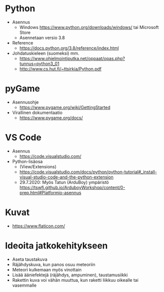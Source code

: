 Python
======
* Asennus
   * Windows https://www.python.org/downloads/windows/ tai Microsoft Store
   * Asennetaan versio 3.8
* Reference
  * https://docs.python.org/3.8/reference/index.html
* Johdatuskieleen (suomeksi) mm.
  * https://www.ohjelmointiputka.net/oppaat/opas.php?tunnus=python3_01
  * http://www.cs.hut.fi/~ttsirkia/Python.pdf

pyGame
======
* Asennusohje
  * https://www.pygame.org/wiki/GettingStarted
* Virallinen dokumentaatio
  * https://www.pygame.org/docs/

VS Code
=======
* Asennus 
  * https://code.visualstudio.com/
* Python-lisäosa
  * (View/Extensions)
  * https://code.visualstudio.com/docs/python/python-tutorial#_install-visual-studio-code-and-the-python-extension
  * 29.7.2020: Myös Tatun (ArduBoy) ympäristö https://tswfi.github.io/ArduboyWorkshop/content/0-prep.html#Platformio-asennus

Kuvat
=====
* https://www.flaticon.com/

Ideoita jatkokehitykseen
========================
- Aseta taustakuva
- Räjähdyskuva, kun panos osuu meteoriin
- Meteori kulkemaan myös vinottain
- Lisää ääniefektejä (räjähdys, ampuminen), taustamusiikki
- Rakettin kuva voi vähän muuttua, kun raketti liikkuu oikealle tai vasemmalle

  
